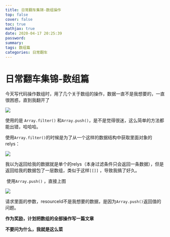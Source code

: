 ```yaml
---
title: 日常翻车集锦-数组操作
top: false
cover: false
toc: true
mathjax: true
date: 2020-04-17 20:25:39
password:
summary:
tags: 数组篇
categories: 日常翻车
---
```


# 日常翻车集锦-数组篇

​	今天写代码操作数组时，用了几个关于数组的操作，数据一直不是我想要的，一直很困惑，直到我翻开了

![](s9056065.jpg)

使用的是 `Array.filter()`  和`Array.push()`，是不是觉得很迷，这么简单的方法都能出错，哈哈哈。

​	使用`Array.filter()`的时候是为了从一个这样的数据结构中获取里面对象的relys：

![](Snipaste_2020-04-17_20-35-08.png)

​	我以为返回给我的数据就是单个的relys（本身过滤条件只会返回一条数据），但是返回给我的数据包了一层数组，类似于这样``[[]]`` ，导致我搞了好久。

​	使用``Array.push()`` ，直接上图

![](Snipaste_2020-04-17_20-43-01.png)

请求里面的参数，resourceId不是我想要的数据，是因为``Array.push()``返回值的问题。

**作为奖励，计划把数组的全部操作写一篇文章**

**不要问为什么，我就是这么菜**

